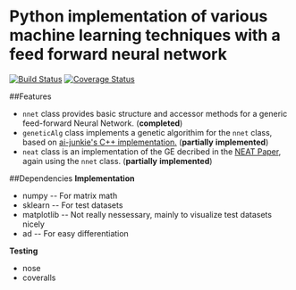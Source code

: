 # Python implementation of various machine learning techniques with a feed forward neural network

[![Build Status](https://travis-ci.org/washt/NeuralNetPy.svg)](https://travis-ci.org/washt/NeuralNetPy)
[![Coverage Status](https://coveralls.io/repos/washt/NeuralNetPy/badge.svg?branch=master&service=github)](https://coveralls.io/github/washt/NeuralNetPy?branch=master)

##Features
* `nnet` class provides basic structure and accessor methods for a generic feed-forward Neural Network. (__completed__)
* `geneticAlg` class implements a genetic algorithim for the `nnet` class, based on [ai-junkie's C++ implementation.](http://www.ai-junkie.com/ann/evolved/nnt1.html) (__partially__ __implemented__)
* `neat` class is an implementation of the GE decribed in the [NEAT Paper](http://mitpress.mit.edu/journals), again using the `nnet` class. (__partially__ __implemented__)

##Dependencies
__Implementation__
* numpy -- For matrix math
* sklearn -- For test datasets
* matplotlib -- Not really nessessary, mainly to visualize test datasets nicely
* ad -- For easy differentiation

__Testing__
* nose
* coveralls
